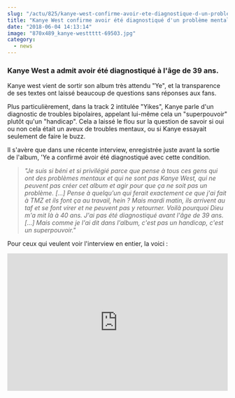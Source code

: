 ```yaml
--- 
slug: "/actu/825/kanye-west-confirme-avoir-ete-diagnostique-d-un-probleme-mental"
title: "Kanye West confirme avoir été diagnostiqué d'un problème mental"
date: "2018-06-04 14:13:14"
image: "870x489_kanye-westtttt-69503.jpg"
category:
  - news
---
```

<h3><strong>Kanye West a admit avoir été diagnostiqué à l'âge de 39 ans.</strong></h3>

<p>Kanye west vient de sortir son album très attendu "Ye", et la transparence de ses textes ont laissé beaucoup de questions sans réponses aux fans.</p>

<p>Plus particulièrement, dans la track 2 intitulée "Yikes", Kanye parle d'un diagnostic de troubles bipolaires, appelant lui-même cela un "superpouvoir" plutôt qu'un "handicap". Cela a laissé le flou sur la question de savoir si oui ou non cela était un aveux de troubles mentaux, ou si Kanye essayait seulement de faire le buzz.</p>

<p>Il s'avère que dans une récente interview, enregistrée juste avant la sortie de l'album, 'Ye a confirmé avoir été diagnostiqué avec cette condition.</p>

<blockquote>
<p><em>"Je suis si béni et si privilégié parce que pense à tous ces gens qui ont des problèmes mentaux et qui ne sont pas Kanye West, qui ne peuvent pas créer cet album et agir pour que ça ne soit pas un problème. [...] Pense à quelqu'un qui ferait exactement ce que j'ai fait à TMZ et ils font ça au travail, hein ? Mais mardi matin, ils arrivent au taf et se font virer et ne peuvent pas y retourner. Voilà pourquoi Dieu m'a mit là à 40 ans. J'ai pas été diagnostiqué avant l'âge de 39 ans. [...] Mais comme je l'ai dit dans l'album, c'est pas un handicap, c'est un superpouvoir."</em></p>
</blockquote>

<p>Pour ceux qui veulent voir l'interview en entier, la voici :</p>

<iframe width="100%" height="315" src="https://www.youtube.com/embed/qPpUaeChvuY" frameborder="0" allow="autoplay; encrypted-media" allowfullscreen></iframe>
